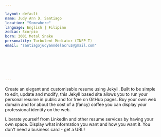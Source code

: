 ```yaml
---

layout: default
name: Judy Ann D. Santiago
location: "Somewhere"
language: English | Filipino
zodiac: Scorpio
born: 2001 Metal Snake
personality: Turbulent Mediator (INFP-T)
email: "santiagojudyanndelacruz@gmail.com"







---
```


Create an elegant and customisable resume using Jekyll. Built to be simple to edit, update and modify, this Jekyll based site allows you to run your personal resume in public and for free on GitHub pages. Buy your own web domain and for about the cost of a (fancy) coffee you can display your professional identity on the web. 

Liberate yourself from LinkedIn and other resume services by having your own space. Display what information you want and how you want it. You don't need a business card - get a URL!
